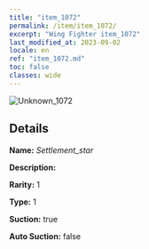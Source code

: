 ```yaml
---
title: "item_1072"
permalink: /item/item_1072/
excerpt: "Wing Fighter item_1072"
last_modified_at: 2023-09-02
locale: en
ref: "item_1072.md"
toc: false
classes: wide
---
```



 ![Unknown_1072](/images/item/Settlement_star_p.png)



## Details

 **Name:** *Settlement_star* 

 **Description:** 

 **Rarity:** 1 

 **Type:** 1 

 **Suction:** true 

 **Auto Suction:** false 



